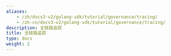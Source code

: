 ```yaml
---
aliases:
    - /zh/docs3-v2/golang-sdk/tutorial/governance/tracing/
    - /zh-cn/docs3-v2/golang-sdk/tutorial/governance/tracing/
description: 全链路追踪
title: 全链路追踪
type: docs
weight: 2
---
```

